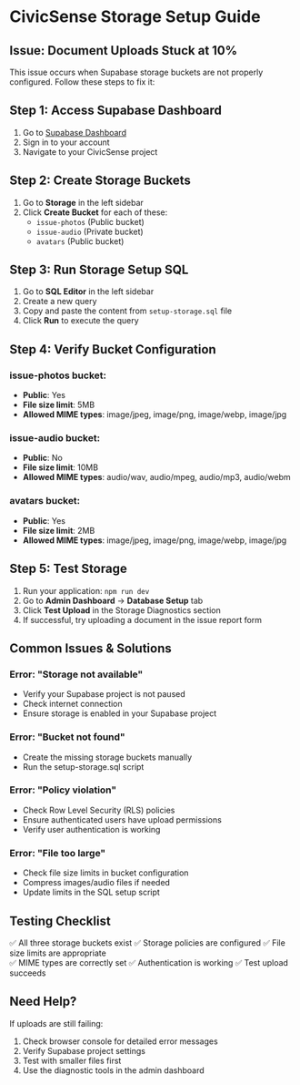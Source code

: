 # CivicSense Storage Setup Guide

## Issue: Document Uploads Stuck at 10%

This issue occurs when Supabase storage buckets are not properly configured. Follow these steps to fix it:

## Step 1: Access Supabase Dashboard

1. Go to [Supabase Dashboard](https://supabase.com/dashboard)
2. Sign in to your account
3. Navigate to your CivicSense project

## Step 2: Create Storage Buckets

1. Go to **Storage** in the left sidebar
2. Click **Create Bucket** for each of these:
   - `issue-photos` (Public bucket)
   - `issue-audio` (Private bucket) 
   - `avatars` (Public bucket)

## Step 3: Run Storage Setup SQL

1. Go to **SQL Editor** in the left sidebar
2. Create a new query
3. Copy and paste the content from `setup-storage.sql` file
4. Click **Run** to execute the query

## Step 4: Verify Bucket Configuration

### issue-photos bucket:
- **Public**: Yes
- **File size limit**: 5MB
- **Allowed MIME types**: image/jpeg, image/png, image/webp, image/jpg

### issue-audio bucket:
- **Public**: No
- **File size limit**: 10MB  
- **Allowed MIME types**: audio/wav, audio/mpeg, audio/mp3, audio/webm

### avatars bucket:
- **Public**: Yes
- **File size limit**: 2MB
- **Allowed MIME types**: image/jpeg, image/png, image/webp, image/jpg

## Step 5: Test Storage

1. Run your application: `npm run dev`
2. Go to **Admin Dashboard** → **Database Setup** tab
3. Click **Test Upload** in the Storage Diagnostics section
4. If successful, try uploading a document in the issue report form

## Common Issues & Solutions

### Error: "Storage not available"
- Verify your Supabase project is not paused
- Check internet connection
- Ensure storage is enabled in your Supabase project

### Error: "Bucket not found"
- Create the missing storage buckets manually
- Run the setup-storage.sql script

### Error: "Policy violation"
- Check Row Level Security (RLS) policies
- Ensure authenticated users have upload permissions
- Verify user authentication is working

### Error: "File too large"
- Check file size limits in bucket configuration
- Compress images/audio files if needed
- Update limits in the SQL setup script

## Testing Checklist

✅ All three storage buckets exist
✅ Storage policies are configured
✅ File size limits are appropriate  
✅ MIME types are correctly set
✅ Authentication is working
✅ Test upload succeeds

## Need Help?

If uploads are still failing:
1. Check browser console for detailed error messages
2. Verify Supabase project settings
3. Test with smaller files first
4. Use the diagnostic tools in the admin dashboard